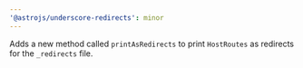 ```yaml
---
'@astrojs/underscore-redirects': minor
---
```


Adds a new method called `printAsRedirects` to print `HostRoutes` as redirects for the `_redirects` file.
